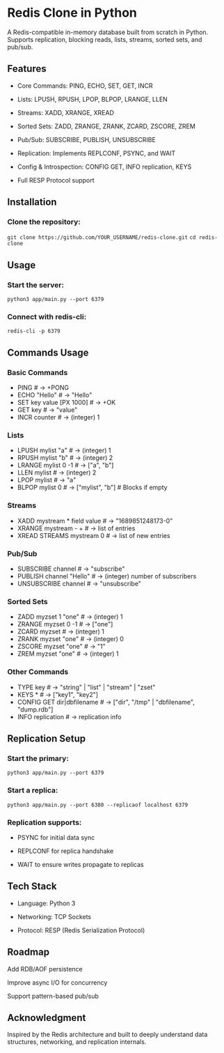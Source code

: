 # Redis Clone in Python

A Redis-compatible in-memory database built from scratch in Python. Supports replication, blocking reads, lists, streams, sorted sets, and pub/sub.

## Features

- Core Commands: PING, ECHO, SET, GET, INCR

- Lists: LPUSH, RPUSH, LPOP, BLPOP, LRANGE, LLEN

- Streams: XADD, XRANGE, XREAD

- Sorted Sets: ZADD, ZRANGE, ZRANK, ZCARD, ZSCORE, ZREM

- Pub/Sub: SUBSCRIBE, PUBLISH, UNSUBSCRIBE

- Replication: Implements REPLCONF, PSYNC, and WAIT

- Config & Introspection: CONFIG GET, INFO replication, KEYS

- Full RESP Protocol support

## Installation

### Clone the repository:

`git clone https://github.com/YOUR_USERNAME/redis-clone.git`
`cd redis-clone`

## Usage

### Start the server:

`python3 app/main.py --port 6379`


### Connect with redis-cli:

`redis-cli -p 6379`

## Commands Usage
### Basic Commands
- PING                      # -> +PONG
- ECHO "Hello"             # -> "Hello"
- SET key value [PX 1000]  # -> +OK
- GET key                  # -> "value"
- INCR counter             # -> (integer) 1

### Lists
- LPUSH mylist "a"             # -> (integer) 1
- RPUSH mylist "b"             # -> (integer) 2
- LRANGE mylist 0 -1           # -> ["a", "b"]
- LLEN mylist                  # -> (integer) 2
- LPOP mylist                  # -> "a"
- BLPOP mylist 0               # -> ["mylist", "b"]  # Blocks if empty

### Streams
- XADD mystream * field value  # -> "1689851248173-0"
- XRANGE mystream - +          # -> list of entries
- XREAD STREAMS mystream 0     # -> list of new entries

### Pub/Sub
- SUBSCRIBE channel            # -> "subscribe"
- PUBLISH channel "Hello"      # -> (integer) number of subscribers
- UNSUBSCRIBE channel          # -> "unsubscribe"

### Sorted Sets
- ZADD myzset 1 "one"          # -> (integer) 1
- ZRANGE myzset 0 -1           # -> ["one"]
- ZCARD myzset                 # -> (integer) 1
- ZRANK myzset "one"           # -> (integer) 0
- ZSCORE myzset "one"          # -> "1"
- ZREM myzset "one"            # -> (integer) 1

### Other Commands
- TYPE key                     # -> "string" | "list" | "stream" | "zset"
- KEYS *                       # -> ["key1", "key2"]
- CONFIG GET dir|dbfilename    # -> ["dir", "/tmp" | "dbfilename", "dump.rdb"]
- INFO replication             # -> replication info

## Replication Setup

### Start the primary:

`python3 app/main.py --port 6379`


### Start a replica:

`python3 app/main.py --port 6380 --replicaof localhost 6379`


### Replication supports:

- PSYNC for initial data sync

- REPLCONF for replica handshake

- WAIT to ensure writes propagate to replicas

## Tech Stack

- Language: Python 3

- Networking: TCP Sockets

- Protocol: RESP (Redis Serialization Protocol)

## Roadmap

 Add RDB/AOF persistence

 Improve async I/O for concurrency

 Support pattern-based pub/sub

## Acknowledgment

Inspired by the Redis architecture and built to deeply understand data structures, networking, and replication internals.

